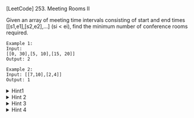 [LeetCode] 253. Meeting Rooms II

Given an array of meeting time intervals consisting of start and end times [[s1,e1],[s2,e2],...] (si < ei), find the minimum number of conference rooms required.

```
Example 1:
Input:
[[0, 30],[5, 10],[15, 20]]
Output: 2

Example 2:
Input: [[7,10],[2,4]]
Output: 1
```

<details>
<summary>Hint1</summary>

Think about how we would approach this problem in a very simplistic way. We will allocate rooms to meetings that occur earlier in the day v/s the ones that occur later on, right?
</details>
 
<details>
<summary>Hint 2</summary>

If you've figured out that we have to sort the meetings by their start time, the next thing to think about is how do we do the allocation?
There are two scenarios possible here for any meeting. Either there is no meeting room available and a new one has to be allocated, or a meeting room has freed up and this meeting can take place there.
</details>
 
<details>
<summary>Hint 3</summary>

An important thing to note is that we don't really care which room gets freed up while allocating a room for the current meeting. As long as a room is free, our job is done.
We already know the rooms we have allocated till now and we also know when are they due to get free because of the end times of the meetings going on in those rooms. We can simply check the room which is due to get vacated the earliest amongst all the allocated rooms.
</details>

<details>
<summary>Hint 4</summary>

Following up on the previous hint, we can make use of a min-heap to store the end times of the meetings in various rooms.
So, every time we want to check if any room is free or not, simply check the topmost element of the min heap as that would be the room that would get free the earliest out of all the other rooms currently occupied.
If the room we extracted from the top of the min heap isn't free, then no other room is. So, we can save time here and simply allocate a new room.
</details>

